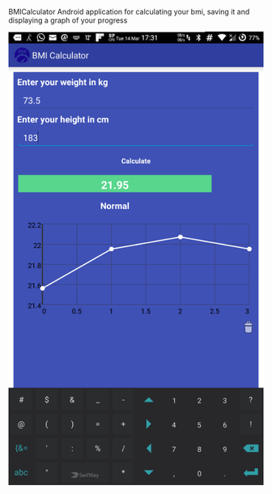 BMICalculator
Android application for calculating your bmi, saving it and displaying a graph of your progress

![alt tag](https://github.com/Gu3pardo/BMICalculator/blob/master/screenshots/Screenshot_20170314-173103.png)